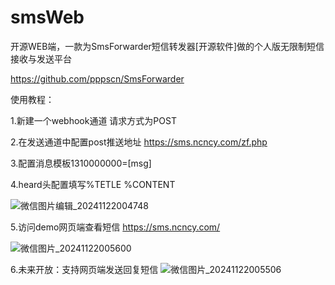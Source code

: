 # smsWeb
开源WEB端，一款为SmsForwarder短信转发器[开源软件]做的个人版无限制短信接收与发送平台

https://github.com/pppscn/SmsForwarder

使用教程：

1.新建一个webhook通道 请求方式为POST

2.在发送通道中配置post推送地址 https://sms.ncncy.com/zf.php

3.配置消息模板1310000000=[msg]

4.heard头配置填写%TETLE  %CONTENT

![微信图片编辑_20241122004748](https://github.com/user-attachments/assets/9be0c8db-4289-4bfd-8751-da5b4b291ad5)

5.访问demo网页端查看短信 https://sms.ncncy.com/

![微信图片_20241122005600](https://github.com/user-attachments/assets/174db592-eb83-4f64-bd97-8d8fe0f90538)

6.未来开放：支持网页端发送回复短信
![微信图片_20241122005506](https://github.com/user-attachments/assets/16519a0b-c46e-40b0-abd5-abaf27cb0544)

